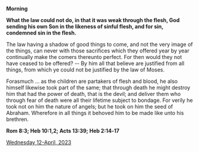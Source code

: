 **Morning**

**What the law could not do, in that it was weak through the flesh, God sending his own Son in the likeness of sinful flesh, and for sin, condemned sin in the flesh.**
 
The law having a shadow of good things to come, and not the very image of the things, can never with those sacrifices which they offered year by year continually make the comers thereunto perfect. For then would they not have ceased to be offered? -- By him all that believe are justified from all things, from which ye could not be justified by the law of Moses.
 
Forasmuch ... as the children are partakers of flesh and blood, he also himself likewise took part of the same; that through death he might destroy him that had the power of death, that is the devil; and deliver them who through fear of death were all their lifetime subject to bondage. For verily he took not on him the nature of angels; but he took on him the seed of Abraham. Wherefore in all things it behoved him to be made like unto his brethren.  

**Rom 8:3; Heb 10:1,2; Acts 13:39; Heb 2:14‑17**

[Wednesday 12-April, 2023](https://t.me/daily_light)
